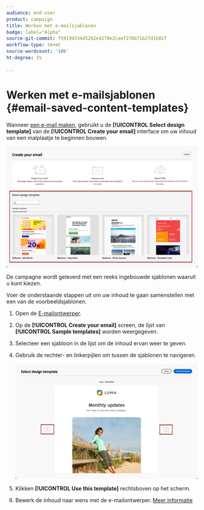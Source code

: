 ```yaml
---
audience: end-user
product: campaign
title: Werken met e-mailsjablonen
badge: label="Alpha"
source-git-commit: f59194334d5262e4270e2caef276b71b27d1b81f
workflow-type: tm+mt
source-wordcount: '106'
ht-degree: 1%

---
```


# Werken met e-mailsjablonen {#email-saved-content-templates}

Wanneer [een e-mail maken](../email/create-email.md), gebruikt u de **[!UICONTROL Select design template]** van de **[!UICONTROL Create your email]** interface om uw inhoud van een malplaatje te beginnen bouwen.

![](assets/email_designer-sample-templates.png)

De campagne wordt geleverd met een reeks ingebouwde sjablonen waaruit u kunt kiezen.

Voer de onderstaande stappen uit om uw inhoud te gaan samenstellen met een van de voorbeeldsjablonen.

1. Open de [E-mailontwerper](get-started-email-designer.md).

1. Op de **[!UICONTROL Create your email]** screen, de lijst van **[!UICONTROL Sample templates]**  worden weergegeven.

1. Selecteer een sjabloon in de lijst om de inhoud ervan weer te geven.

1. Gebruik de rechter- en linkerpijlen om tussen de sjablonen te navigeren.

   ![](assets/email_designer-sample-templates-navigate.png)

1. Klikken **[!UICONTROL Use this template]** rechtsboven op het scherm.

1. Bewerk de inhoud naar wens met de e-mailontwerper. [Meer informatie](create-email-content.md)
